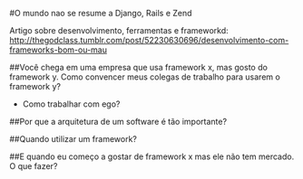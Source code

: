#O mundo nao se resume a Django, Rails e Zend

Artigo sobre desenvolvimento, ferramentas e frameworkd: http://thegodclass.tumblr.com/post/52230630696/desenvolvimento-com-frameworks-bom-ou-mau

##Você chega em uma empresa que usa framework x, mas gosto do framework y. Como convencer meus colegas de trabalho para usarem o framework y?

- Como trabalhar com ego?

##Por que a arquitetura de um software é tão importante?

##Quando utilizar um framework?

##E quando eu começo a gostar de framework x mas ele não tem mercado. O que fazer?
